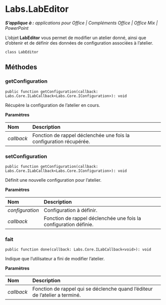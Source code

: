 
# <a name="labs.labeditor"></a>Labs.LabEditor

 _**S’applique à :** applications pour Office | Compléments Office | Office Mix | PowerPoint_

L’objet **LabEditor** vous permet de modifier un atelier donné, ainsi que d’obtenir et de définir des données de configuration associées à l’atelier.

```
class LabEditor
```


## <a name="methods"></a>Méthodes


### <a name="getconfiguration"></a>getConfiguration

 `public function getConfiguration(callback: Labs.Core.ILabCallback<Labs.Core.IConfiguration>): void`

Récupère la configuration de l’atelier en cours.

 **Paramètres**


|**Nom**|**Description**|
|:-----|:-----|
| _callback_|Fonction de rappel déclenchée une fois la configuration récupérée.|

### <a name="setconfiguration"></a>setConfiguration

 `public function getConfiguration(callback: Labs.Core.ILabCallback<Labs.Core.IConfiguration>): void`

Définit une nouvelle configuration pour l’atelier.

 **Paramètres**


|**Nom**|**Description**|
|:-----|:-----|
| _configuration_|Configuration à définir.|
| _callback_|Fonction de rappel déclenchée une fois la configuration définie.|

### <a name="done"></a>fait

 `public function done(callback: Labs.Core.ILabCallback<void>): void`

Indique que l’utilisateur a fini de modifier l’atelier.

 **Paramètres**


|**Nom**|**Description**|
|:-----|:-----|
| _callback_|Fonction de rappel qui se déclenche quand l’éditeur de l’atelier a terminé.|
